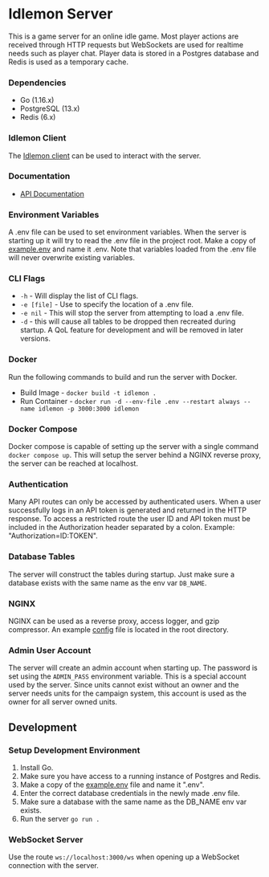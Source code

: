 # Idlemon Server

This is a game server for an online idle game. Most player actions are received through HTTP requests but WebSockets are used for realtime needs such as player chat. Player data is stored in a Postgres database and Redis is used as a temporary cache.

### Dependencies

-   Go (1.16.x)
-   PostgreSQL (13.x)
-   Redis (6.x)

### Idlemon Client

The [Idlemon client](https://github.com/cdrpl/idlemon-client) can be used to interact with the server.

### Documentation

-   [API Documentation](https://documenter.getpostman.com/view/12308444/T1LLE7wE)

### Environment Variables

A .env file can be used to set environment variables. When the server is starting up it will try to read the .env file in the project root. Make a copy of [example.env](/example.env) and name it .env. Note that variables loaded from the .env file will never overwrite existing variables.

### CLI Flags

-   `-h` - Will display the list of CLI flags.
-   `-e [file]` - Use to specify the location of a .env file.
-   `-e nil` - This will stop the server from attempting to load a .env file.
-   `-d` - this will cause all tables to be dropped then recreated during startup. A QoL feature for development and will be removed in later versions.

### Docker

Run the following commands to build and run the server with Docker.

-   Build Image - `docker build -t idlemon .`
-   Run Container - `docker run -d --env-file .env --restart always --name idlemon -p 3000:3000 idlemon`

### Docker Compose

Docker compose is capable of setting up the server with a single command `docker compose up`. This will setup the server behind a NGINX reverse proxy, the server can be reached at localhost.

### Authentication

Many API routes can only be accessed by authenticated users. When a user successfully logs in an API token is generated and returned in the HTTP response. To access a restricted route the user ID and API token must be included in the Authorization header separated by a colon. Example: "Authorization=ID:TOKEN".

### Database Tables

The server will construct the tables during startup. Just make sure a database exists with the same name as the env var `DB_NAME`.

### NGINX

NGINX can be used as a reverse proxy, access logger, and gzip compressor. An example [config](/nginx.conf) file is located in the root directory.

### Admin User Account

The server will create an admin account when starting up. The password is set using the `ADMIN_PASS` environment variable. This is a special account used by the server. Since units cannot exist without an owner and the server needs units for the campaign system, this account is used as the owner for all server owned units.

## Development

### Setup Development Environment

1. Install Go.
2. Make sure you have access to a running instance of Postgres and Redis.
3. Make a copy of the [example.env](/example.env) file and name it ".env".
4. Enter the correct database credentials in the newly made .env file.
5. Make sure a database with the same name as the DB_NAME env var exists.
6. Run the server `go run .`

### WebSocket Server

Use the route `ws://localhost:3000/ws` when opening up a WebSocket connection with the server.
